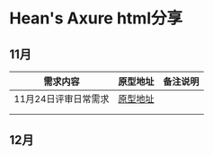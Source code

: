 # Hean's Axure html分享

## 11月

| 需求内容             | 原型地址                                                     | 备注说明 |
| -------------------- | ------------------------------------------------------------ | -------- |
| 11月24日评审日常需求 | [原型地址](/20211124/start.html) |          |
|                      |                                                              |          |
|                      |                                                              |          |



## 12月
